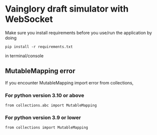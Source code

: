 # Vainglory draft simulator with WebSocket

Make sure you install requirements before you use/run the application by doing
```
pip install -r requirements.txt
```
in terminal/console

## MutableMapping error
If you encounter MutableMapping import error from collections,
### For python version 3.10 or above
```
from collections.abc import MutableMapping
```
### For python version 3.9 or lower
```
from collections import MutableMapping
```
